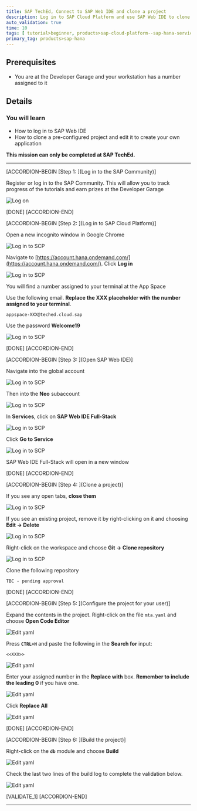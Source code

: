 ```yaml
---
title: SAP TechEd, Connect to SAP Web IDE and clone a project
description: Log in to SAP Cloud Platform and use SAP Web IDE to clone a project into your workspace
auto_validation: true
time: 10
tags: [ tutorial>beginner, products>sap-cloud-platform--sap-hana-service, products>sap-web-ide]
primary_tag: products>sap-hana
---
```


## Prerequisites
 - You are at the Developer Garage and your workstation has a number assigned to it

## Details
### You will learn
  - How to log in to SAP Web IDE
  - How to clone a pre-configured project and edit it to create your own application

**This mission can only be completed at SAP TechEd.**

---

[ACCORDION-BEGIN [Step 1: ](Log in to the SAP Community)]

Register or log in to the SAP Community. This will allow you to track progress of the tutorials and earn prizes at the Developer Garage

![Log on](zoomlogin.gif)

[DONE]
[ACCORDION-END]

[ACCORDION-BEGIN [Step 2: ](Log in to SAP Cloud Platform)]

Open a new incognito window in Google Chrome

![Log in to SCP](1.png)

Navigate to [https://account.hana.ondemand.com/](https://account.hana.ondemand.com/). Click **Log in**

![Log in to SCP](2.png)

You will find a number assigned to your terminal at the App Space

Use the following email. **Replace the XXX placeholder with the number assigned to your terminal**.

```text
appspace-XXX@teched.cloud.sap
```


Use the password **Welcome19**

![Log in to SCP](3.png)

[DONE]
[ACCORDION-END]


[ACCORDION-BEGIN [Step 3: ](Open SAP Web IDE)]

Navigate into the global account

![Log in to SCP](4.png)

Then into the **Neo** subaccount

![Log in to SCP](5.png)

In **Services**, click on **SAP Web IDE Full-Stack**

![Log in to SCP](6.png)

Click **Go to Service**

![Log in to SCP](7.png)

SAP Web IDE Full-Stack will open in a new window

[DONE]
[ACCORDION-END]

[ACCORDION-BEGIN [Step 4: ](Clone a project)]

If you see any open tabs, **close them**

![Log in to SCP](8.png)

If you see an existing project, remove it by right-clicking on it and choosing **Edit -> Delete**

![Log in to SCP](9.png)

Right-click on the workspace and choose **Git -> Clone repository**

![Log in to SCP](10.png)

Clone the following repository

```text
TBC - pending approval
```

[DONE]
[ACCORDION-END]

[ACCORDION-BEGIN [Step 5: ](Configure the project for your user)]

Expand the contents in the project. Right-click on the file `mta.yaml` and choose **Open Code Editor**

![Edit yaml](11.png)

Press **`CTRL+H`** and paste the following in the **Search for** input:

```text
<<XXX>>
```
![Edit yaml](12.png)

Enter your assigned number in the **Replace with** box. **Remember to include the leading 0** if you have one.

![Edit yaml](13.png)

Click **Replace All**

![Edit yaml](14.png)


[DONE]
[ACCORDION-END]

[ACCORDION-BEGIN [Step 6: ](Build the project)]

Right-click on the **`db`** module and choose **Build**

![Edit yaml](16.png)

Check the last two lines of the build log to complete the validation below.

![Edit yaml](18.png)


[VALIDATE_1]
[ACCORDION-END]


---
